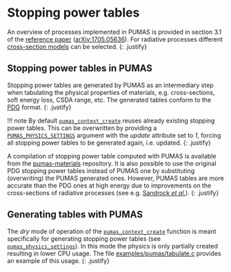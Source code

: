 # Stopping power tables

An overview of processes implemented in PUMAS is provided in section 3.1 of the
[reference paper](https://doi.org/10.1016/j.cpc.2018.04.001)
([arXiv:1705.05636](https://arxiv.org/abs/1705.05636)). For radiative processes
different [cross-section models](tutorials.md#tuning-the-physics) can be
selected.
{: .justify}

## Stopping power tables in PUMAS

Stopping power tables are generated by PUMAS as an intermediary step when
tabulating the physical properties of materials, e.g. cross-sections,
soft energy loss, CSDA range, etc. The generated tables conform to the
[PDG](https://pdg.lbl.gov/2020/AtomicNuclearProperties/index.html) format.
{: .justify}

!!! note
    By default [`pumas_context_create`][API_1] reuses already existing stopping
    power tables. This can be overwritten by providing a
    [`PUMAS_PHYSICS_SETTINGS`][PUMAS_PHYSICS_SETTINGS] argument with the
    *update* attribute set to *1*, forcing all stopping power tables to be
    generated again, i.e. updated.
    {: .justify}

A compilation of stopping power table computed with PUMAS is available from the
[pumas-materials](https://github.com/niess/pumas-materials) repository.  It is
also possible to use the original PDG stopping power tables instead of PUMAS one
by substituting (overwriting) the PUMAS generated ones. However, PUMAS tables
are more accurate than the PDG ones at high energy due to improvements on the
cross-sections of radiative processes (see e.g.  [Sandrock _et
al._](https://iopscience.iop.org/article/10.1088/1742-6596/1690/1/012005)).
{: .justify}


## Generating tables with PUMAS

The *dry* mode of operation of the [`pumas_context_create`][API_1] function is
meant specifically for generating stopping power tables (see
[`pumas_physics_settings`][PUMAS_PHYSICS_SETTINGS]). In this mode the physics
is only partially created resulting in lower CPU usage. The file
[examples/pumas/tabulate.c](https://github.com/niess/pumas/blob/master/examples/pumas/tabulate.c)
provides an example of this usage.
{: .justify}

[API_1]: api/index.html##HEAD/group/physics/pumas_physics_create
[PUMAS_PHYSICS_SETTINGS]: api/index.html##HEAD/type/pumas_physics_settings

